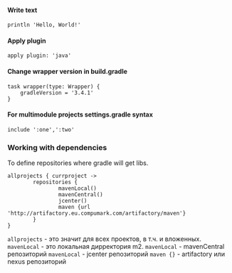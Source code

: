 #### Write text
```
println 'Hello, World!'
```

#### Apply plugin
```
apply plugin: 'java'
```

#### Change wrapper version in build.gradle
```
task wrapper(type: Wrapper) {
	gradleVersion = '3.4.1'
}
```

#### For multimodule projects settings.gradle syntax
```
include ':one',':two'
```

### Working with dependencies
To define repositories where gradle will get libs.
```
allprojects { currproject ->
        repositories {
                mavenLocal()
                mavenCentral()
                jcenter()
                maven {url 'http://artifactory.eu.compumark.com/artifactory/maven'}
        }
}
```
`allprojects` - это значит для всех проектов, в т.ч. и вложенных.
`mavenLocal` - это локальная дирректория m2.
`mavenLocal` - mavenCentral репозиторий
`mavenLocal` - jcenter репозиторий
`maven {}`   - artifactory или nexus репозиторий

